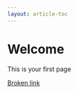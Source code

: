 ```yaml
---
layout: article-toc
---
```

# Welcome 
This is your first page

[Broken link](https://nothing.exists.here)
